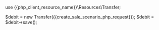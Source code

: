 use {{php_client_resource_name}}\Resources\Transfer;

$debit = new Transfer({{create_sale_scenario_php_request}});
$debit = $debit->save();
